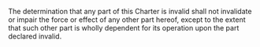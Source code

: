 The determination that any part of this Charter is invalid shall not invalidate or impair the force or effect of any other part hereof, except to the extent that such other part is wholly dependent for its operation upon the part declared invalid.